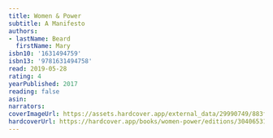 ```yaml
---
title: Women & Power
subtitle: A Manifesto
authors:
- lastName: Beard
  firstName: Mary
isbn10: '1631494759'
isbn13: '9781631494758'
read: 2019-05-28
rating: 4
yearPublished: 2017
reading: false
asin:
narrators:
coverImageUrl: https://assets.hardcover.app/external_data/29990749/883f6e0cfa179e05916c4fe00a39db218e353d5a.jpeg
hardcoverUrl: https://hardcover.app/books/women-power/editions/30406531
---
```

